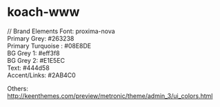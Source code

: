 # koach-www

// Brand Elements
Font: proxima-nova<br>
Primary Grey: #263238<br>
Primary Turquoise : #08E8DE<br>
BG Grey 1: #eff3f8<br>
BG Grey 2: #E1E5EC<br>
Text: #444d58<br>
Accent/Links: #2AB4C0<br>


Others: http://keenthemes.com/preview/metronic/theme/admin_3/ui_colors.html
